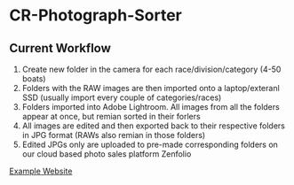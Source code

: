 # CR-Photograph-Sorter
## Current Workflow
1. Create new folder in the camera for each race/division/category (4-50 boats)
2. Folders with the RAW images are then imported onto a laptop/exteranl SSD (usually import every couple of categories/races)
3. Folders imported into Adobe Lightroom. All images from all the folders appear at once, but remian sorted in their forlers
4. All images are edited and then exported back to their respective folders in JPG format (RAWs also remian in those folders)
5. Edited JPGs only are uploaded to pre-made corresponding folders on our cloud based photo sales platform Zenfolio

[Example Website](allmark.one)
